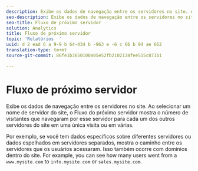 ```yaml
---
description: Exibe os dados de navegação entre os servidores no site. Ao selecionar um nome de servidor do site, o Fluxo do próximo servidor mostra o número de visitantes que navegaram por esse servidor para cada um dos outros servidores do site em uma única visita ou em várias.
seo-description: Exibe os dados de navegação entre os servidores no site. Ao selecionar um nome de servidor do site, o Fluxo do próximo servidor mostra o número de visitantes que navegaram por esse servidor para cada um dos outros servidores do site em uma única visita ou em várias.
seo-title: Fluxo de próximo servidor
solution: Analytics
title: Fluxo de próximo servidor
topic: 'Relatórios  '
uuid: d 2 ead 6 a 9-9 b 64-434 b -963 e -6 c 66 b 94 ae 662
translation-type: tm+mt
source-git-commit: 86fe1b3650100a05e52fb2102134fee515c871b1

---
```



# Fluxo de próximo servidor

Exibe os dados de navegação entre os servidores no site. Ao selecionar um nome de servidor do site, o Fluxo do próximo servidor mostra o número de visitantes que navegaram por esse servidor para cada um dos outros servidores do site em uma única visita ou em várias.

Por exemplo, se você tem dados específicos sobre diferentes servidores ou dados espelhados em servidores separados, mostra o caminho entre os servidores que os usuários acessaram. Isso também ocorre com domínios dentro do site. For example, you can see how many users went from a `www.mysite.com` to `info.mysite.com` or `sales.mysite.com`.
